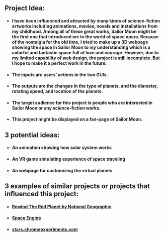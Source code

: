 ## Project Idea:
* #### I have been influenced and attracted by many kinds of science-fiction artworks including animations, movies, novels and installations from my childhood. Among all of these great works, Sailor Moon might be the first one that introduced me to the world of space opera. Because of the nostalgia for the old time, I tried to make up a 3D webpage showing the space in Sailor Moon to my understanding which is a colorful and fantastic space full of love and courage. However, due to my limited capability of web design, the project is still incomplete. But I hope to make it a perfect work in the future.
* #### The inputs are users’ actions in the two GUIs.
* #### The outputs are the changes in the type of planets, and the diameter, rotating speed, and location of the planets.
* #### The target audience for this project is people who are interested in Sailor Moon or any science-fiction works.
* #### This project might be displayed on a fan-page of Sailor Moon.

## 3 potential ideas:
* #### An animation showing how solar system works
* #### An VR game simulating experience of space traveling
* #### An webpage for customizing the virtual planets

## 3 examples of similar projects or projects that influenced this project:
* #### [Rewind The Red Planet by National Geographic](https://www.nationalgeographic.com/science/2016/11/exploring-mars-map-panorama-pictures/)
* #### [Space Engine](http://spaceengine.org/)
* #### [stars.chromeexperiments.com](http://stars.chromeexperiments.com/)
